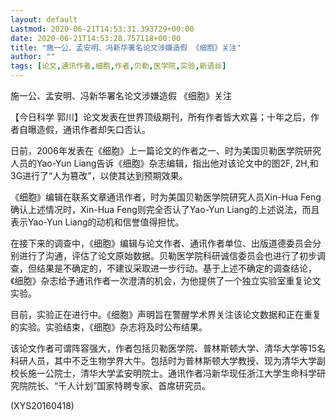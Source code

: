 ```yaml
---
layout: default
Lastmod: 2020-06-21T14:53:31.393729+00:00
date: 2020-06-21T14:53:28.757118+00:00
title: "施一公、孟安明、冯新华署名论文涉嫌造假 《细胞》关注"
author: ""
tags: [论文,通讯作者,细胞,作者,贝勒,医学院,实验,新语丝]
---
```


施一公、孟安明、冯新华署名论文涉嫌造假 《细胞》关注

【今日科学 郭川】论文发表在世界顶级期刊，所有作者皆大欢喜；十年之后，作者自曝造假，通讯作者却矢口否认。

日前，2006年发表在《细胞》上一篇论文的作者之一、时为美国贝勒医学院研究人员的Yao-Yun Liang告诉《细胞》杂志编辑，指出他对该论文中的图2F, 2H,和3G进行了“人为篡改”，以使其达到预期效果。

《细胞》编辑在联系文章通讯作者，时为美国贝勒医学院研究人员Xin-Hua Feng确认上述情况时，Xin-Hua Feng则完全否认了Yao-Yun Liang的上述说法，而且表示Yao-Yun Liang的动机和信誉值得担忧。

在接下来的调查中，《细胞》编辑与论文作者、通讯作者单位、出版道德委员会分别进行了沟通，评估了论文原始数据。贝勒医学院科研诚信委员会也进行了初步调查，但结果是不确定的，不建议采取进一步行动。基于上述不确定的调查结论，《细胞》杂志给予通讯作者一次澄清的机会，为他提供了一个独立实验室重复论文实验。

目前，实验正在进行中。《细胞》声明旨在警醒学术界关注该论文数据和正在重复的实验。实验结束，《细胞》杂志将及时公布结果。

该论文作者可谓阵容强大，作者包括贝勒医学院、普林斯顿大学、清华大学等15名科研人员，其中不乏生物学界大牛。包括时为普林斯顿大学教授、现为清华大学副校长施一公院士，清华大学孟安明院士。通讯作者冯新华现任浙江大学生命科学研究院院长、“千人计划”国家特聘专家、首席研究员。

(XYS20160418)

